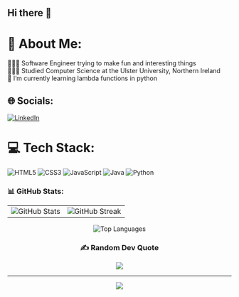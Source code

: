 ## Hi there 👋

# 💫 About Me:
👩🏻‍💻 Software Engineer trying to make fun and interesting things<br>
👩🏻‍🎓 Studied Computer Science at the Ulster University, Northern Ireland<br>
🌱 I’m currently learning lambda functions in python<br>


## 🌐 Socials:
[![LinkedIn](https://img.shields.io/badge/LinkedIn-%230077B5.svg?logo=linkedin&logoColor=white)](https://linkedin.com/in/seánfarrell) 

# 💻 Tech Stack:
![HTML5](https://img.shields.io/badge/html5-%23E34F26.svg?style=flat&logo=html5&logoColor=white)  ![CSS3](https://img.shields.io/badge/css3-%231572B6.svg?style=flat&logo=css3&logoColor=white) ![JavaScript](https://img.shields.io/badge/javascript-%23323330.svg?style=flat&logo=javascript&logoColor=%23F7DF1E) ![Java](https://img.shields.io/badge/java-%23ED8B00.svg?style=flat&logo=openjdk&logoColor=white) ![Python](https://img.shields.io/badge/python-3670A0?style=flat&logo=python&logoColor=ffdd54)
### 📊 GitHub Stats:

<div align="center">
    <table>
        <tr>
            <td>
                <img src="https://github-readme-stats.vercel.app/api?username=Searrell&theme=tokyonight&hide_border=false&include_all_commits=false&count_private=false" alt="GitHub Stats">
            </td>
            <td>
                <img src="https://github-readme-streak-stats.herokuapp.com/?user=Searrell&theme=tokyonight&hide_border=false" alt="GitHub Streak">
            </td>
        </tr>
    </table>
</div>



</div>

<div align="center">
  <img src="https://github-readme-stats.vercel.app/api/top-langs/?username=Searrell&theme=tokyonight&hide_border=false&include_all_commits=false&count_private=false&layout=compact" alt="Top Languages" />


### ✍️ Random Dev Quote
![](https://quotes-github-readme.vercel.app/api?type=horizontal&theme=radical)

---
[![](https://visitcount.itsvg.in/api?id=Searrell&icon=2&color=6)](https://visitcount.itsvg.in)


